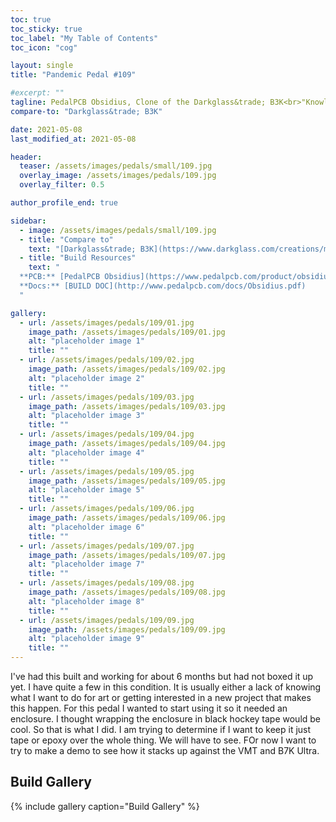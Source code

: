 ```yaml
---
toc: true
toc_sticky: true
toc_label: "My Table of Contents"
toc_icon: "cog"

layout: single
title: "Pandemic Pedal #109"

#excerpt: ""
tagline: PedalPCB Obsidius, Clone of the Darkglass&trade; B3K<br>"Knowledge makes a man unfit to be a slave" - Frederick Douglas
compare-to: "Darkglass&trade; B3K"

date: 2021-05-08
last_modified_at: 2021-05-08

header:
  teaser: /assets/images/pedals/small/109.jpg
  overlay_image: /assets/images/pedals/109.jpg
  overlay_filter: 0.5

author_profile_end: true

sidebar:
  - image: /assets/images/pedals/small/109.jpg
  - title: "Compare to"
    text: "[Darkglass&trade; B3K](https://www.darkglass.com/creations/microtubes-b3k/)"
  - title: "Build Resources"
    text: "
  **PCB:** [PedalPCB Obsidius](https://www.pedalpcb.com/product/obsidius/)<br>
  **Docs:** [BUILD DOC](http://www.pedalpcb.com/docs/Obsidius.pdf)
  "

gallery:
  - url: /assets/images/pedals/109/01.jpg
    image_path: /assets/images/pedals/109/01.jpg
    alt: "placeholder image 1"
    title: ""
  - url: /assets/images/pedals/109/02.jpg
    image_path: /assets/images/pedals/109/02.jpg
    alt: "placeholder image 2"
    title: ""
  - url: /assets/images/pedals/109/03.jpg
    image_path: /assets/images/pedals/109/03.jpg
    alt: "placeholder image 3"
    title: ""
  - url: /assets/images/pedals/109/04.jpg
    image_path: /assets/images/pedals/109/04.jpg
    alt: "placeholder image 4"
    title: ""
  - url: /assets/images/pedals/109/05.jpg
    image_path: /assets/images/pedals/109/05.jpg
    alt: "placeholder image 5"
    title: ""
  - url: /assets/images/pedals/109/06.jpg
    image_path: /assets/images/pedals/109/06.jpg
    alt: "placeholder image 6"
    title: ""
  - url: /assets/images/pedals/109/07.jpg
    image_path: /assets/images/pedals/109/07.jpg
    alt: "placeholder image 7"
    title: ""
  - url: /assets/images/pedals/109/08.jpg
    image_path: /assets/images/pedals/109/08.jpg
    alt: "placeholder image 8"
    title: ""
  - url: /assets/images/pedals/109/09.jpg
    image_path: /assets/images/pedals/109/09.jpg
    alt: "placeholder image 9"
    title: ""
---
```


I've had this built and working for about 6 months but had not boxed it up yet. I have quite a few in this condition. It is usually either a lack of knowing what I want to do for art or getting interested in a new project that makes this happen. For this pedal I wanted to start using it so it needed an enclosure. I thought wrapping the enclosure in black hockey tape would be cool. So that is what I did. I am trying to determine if I want to keep it just tape or epoxy over the whole thing. We will have to see. FOr now I want to try to make a demo to see how it stacks up against the VMT and B7K Ultra.

## Build Gallery ##

{% include gallery caption="Build Gallery" %}